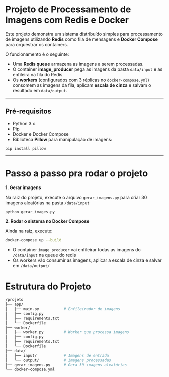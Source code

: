 # Projeto de Processamento de Imagens com Redis e Docker

Este projeto demonstra um sistema distribuído simples para processamento de imagens utilizando **Redis** como fila de mensagens e **Docker Compose** para orquestrar os containers.  

O funcionamento é o seguinte:

- Uma **Redis queue** armazena as imagens a serem processadas.
- O container **image_producer** pega as imagens da pasta `data/input` e as enfileira na fila do Redis.
- Os **workers** (configurados com 3 réplicas no `docker-compose.yml`) consomem as imagens da fila, aplicam **escala de cinza** e salvam o resultado em `data/output`.

---

## Pré-requisitos

- Python 3.x
- Pip
- Docker e Docker Compose
- Biblioteca **Pillow** para manipulação de imagens:

```bash
pip install pillow
```

---

# Passo a passo pra rodar o projeto

**1. Gerar imagens**

  Na raiz do projeto, execute o arquivo `gerar_imagens.py` para criar 30 imagens aleatórias na pasta `/data/input` 
  ```bash 
  python gerar_images.py
  ```

**2. Rodar o sistema no Docker Compose**

  Ainda na raiz, execute:
  ```bash
  docker-compose up --build
  ```

  * O container `image_producer` vai enfileirar todas as imagens do `/data/input` na queue do redis
  * Os workers vão consumir as imagens, aplicar a escala de cinza e salvar em `/data/output/`

# Estrutura do Projeto
```bash
/projeto
├── app/
│   ├── main.py           # Enfileirador de imagens
│   ├── config.py
│   ├── requirements.txt
│   └── Dockerfile
├── worker/
│   ├── worker.py         # Worker que processa imagens
│   ├── config.py
│   ├── requirements.txt
│   └── Dockerfile
├── data/
│   ├── input/            # Imagens de entrada
│   └── output/           # Imagens processadas
├── gerar_imagens.py      # Gera 30 imagens aleatórias
└── docker-compose.yml
```
